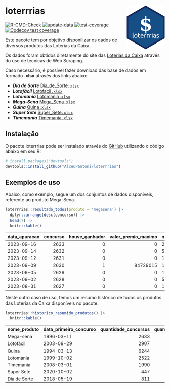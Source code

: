 
<!-- README.md is generated from README.Rmd. Please edit that file -->

# loterrrias <img src="man/figures/logo.png" align="right" height="139" />

<!-- badges: start -->

[![R-CMD-Check](https://github.com/AlceuPantoni/loterrrias/actions/workflows/R-CMD-check.yaml/badge.svg?branch=main)](https://github.com/AlceuPantoni/loterrrias/actions/workflows/R-CMD-check.yaml)
[![update-data](https://github.com/AlceuPantoni/loterrrias/actions/workflows/update-data.yaml/badge.svg)](https://github.com/AlceuPantoni/loterrrias/actions/workflows/update-data.yaml)
[![test-coverage](https://github.com/AlceuPantoni/loterrrias/actions/workflows/test-coverage.yaml/badge.svg?branch=main)](https://github.com/AlceuPantoni/loterrrias/actions/workflows/test-coverage.yaml)
[![Codecov test
coverage](https://codecov.io/gh/AlceuPantoni/loterrrias/branch/main/graph/badge.svg)](https://codecov.io/gh/AlceuPantoni/loterrrias?branch=main)
<!-- badges: end -->

Este pacote tem por objetivo disponilizar os dados de diversos produtos
das Loterias da Caixa.

Os dados foram obtidos diretamente do site das [Loterias da
Caixa](https://loterias.caixa.gov.br/Paginas/default.aspx) através do
uso de técnicas de Web Scraping.

Caso necessário, é possível fazer download das base de dados em formado
**.xlsx** através dos links abaixo:

  - ***Dia de Sorte***
    [Dia\_de\_Sorte`.xlsx`](https://raw.githubusercontent.com/AlceuPantoni/loterrrias/main/data-raw/resultados_diadesorte.xlsx)
  - ***Lotofácil***
    [Lotofacil`.xlsx`](https://raw.githubusercontent.com/AlceuPantoni/loterrrias/main/data-raw/resultados_lotofacil.xlsx)
  - ***Lotomania***
    [Lotomania`.xlsx`](https://raw.githubusercontent.com/AlceuPantoni/loterrrias/main/data-raw/resultados_lotomania.xlsx)
  - ***Mega-Sena***
    [Mega\_Sena`.xlsx`](https://raw.githubusercontent.com/AlceuPantoni/loterrrias/main/data-raw/resultados_megasena.xlsx)
  - ***Quina***
    [Quina`.xlsx`](https://raw.githubusercontent.com/AlceuPantoni/loterrrias/main/data-raw/resultados_quina.xlsx)
  - ***Super Sete***
    [Super\_Sete`.xlsx`](https://raw.githubusercontent.com/AlceuPantoni/loterrrias/main/data-raw/resultados_supersete.xlsx)
  - ***Timemania***
    [Timemania`.xlsx`](https://raw.githubusercontent.com/AlceuPantoni/loterrrias/main/data-raw/resultados_timemania.xlsx)

## Instalação

O pacote loterrrias pode ser instalado através do
[GitHub](https://github.com/) utilizando o código abaixo em seu R:

``` r
# install.packages("devtools")
devtools::install_github("AlceuPantoni/loterrrias")
```

## Exemplos de uso

Abaixo, como exemplo, segue um dos conjuntos de dados disponíveis,
referente ao produto Mega-Sena.

``` r
loterrrias::resultado_todos(produto = 'megasena') |> 
  dplyr::arrange(desc(concurso)) |> 
  head(7) |> 
  knitr::kable()
```

| data\_apuracao | concurso | houve\_ganhador | valor\_premio\_maximo | numeros\_sorteados | num\_1 | num\_2 | num\_3 | num\_4 | num\_5 | num\_6 |
| :------------- | -------: | --------------: | --------------------: | :----------------- | -----: | -----: | -----: | -----: | -----: | -----: |
| 2023-09-16     |     2633 |               0 |                     0 | 2;23;25;33;45;54   |      2 |     23 |     25 |     33 |     45 |     54 |
| 2023-09-14     |     2632 |               0 |                     0 | 5;10;27;38;56;57   |      5 |     10 |     27 |     38 |     56 |     57 |
| 2023-09-12     |     2631 |               0 |                     0 | 14;26;36;39;50;53  |     14 |     26 |     36 |     39 |     50 |     53 |
| 2023-09-09     |     2630 |               1 |              84729015 | 14;18;22;26;31;38  |     14 |     18 |     22 |     26 |     31 |     38 |
| 2023-09-05     |     2629 |               0 |                     0 | 11;32;35;40;41;48  |     11 |     32 |     35 |     40 |     41 |     48 |
| 2023-09-02     |     2628 |               0 |                     0 | 5;14;32;40;53;54   |      5 |     14 |     32 |     40 |     53 |     54 |
| 2023-08-31     |     2627 |               0 |                     0 | 13;25;31;43;57;58  |     13 |     25 |     31 |     43 |     57 |     58 |

Neste outro caso de uso, temos um resumo histórico de todos os produtos
das Loterias da Caixa disponíveis no pacote.

``` r
loterrrias::historico_resumido_produtos() |> 
  knitr::kable()
```

| nome\_produto | data\_primeiro\_concurso | quantidade\_concursos | quantidade\_concursos\_com\_ganhador | percentual\_com\_ganhador | media\_premiacao | maior\_premio | menor\_premio | total\_dezenas\_sorteadas | numero\_mais\_sorteado | numero\_menos\_sorteado |
| :------------ | :----------------------- | --------------------: | -----------------------------------: | ------------------------: | ---------------: | ------------: | ------------: | ------------------------: | ---------------------: | ----------------------: |
| Mega-sena     | 1996-03-11               |                  2633 |                                  596 |                      0.23 |       23718835.9 |     289420865 |     348732.75 |                     15798 |                     10 |                      26 |
| Lotofácil     | 2003-09-29               |                  2907 |                                 2602 |                      0.90 |         913043.6 |       8252873 |      10712.22 |                     43605 |                     20 |                      16 |
| Quina         | 1994-03-13               |                  6244 |                                 2521 |                      0.40 |        3331435.9 |     579215957 |      14230.37 |                     31220 |                      4 |                       3 |
| Lotomania     | 1999-10-02               |                  2522 |                                  665 |                      0.26 |        2345343.4 |      37261930 |     109348.66 |                     50440 |                     47 |                      96 |
| Timemania     | 2008-03-01               |                  1990 |                                   72 |                      0.04 |       26323286.7 |     818652938 |     164711.44 |                     13930 |                     20 |                      53 |
| Super Sete    | 2020-10-02               |                   447 |                                   20 |                      0.04 |        3150135.9 |      10146164 |     124747.77 |                      3129 |                      9 |                       4 |
| Dia de Sorte  | 2018-05-19               |                   811 |                                  268 |                      0.33 |         791765.0 |       3770060 |      59101.35 |                      5677 |                     10 |                       1 |

